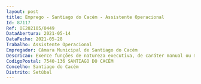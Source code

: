 ```yaml
--- 
layout: post
title: Emprego - Santiago do Cacém - Assistente Operacional
Id: 87117
Ref: OE202105/0449
DataAbertura: 2021-05-14
DataFecho: 2021-05-28
Trabalho: Assistente Operacional
Empregador: Câmara Municipal de Santiago do Cacém
Descricao: Exerce funções de natureza executiva, de caráter manual ou mecânico, enquadradas em diretivas definidas, na área de atuação da respetiva unidade orgânica, executando tarefas de apoio elementares, indispensáveis ao funcionamento dos órgãos e serviços, podendo comportar esforço físico, nomeadamente execução e manutenção de redes de água ou esgotos.
CodigoPostal: 7540-136 SANTIAGO DO CACÉM
Concelho: Santiago do Cacém
Distrito: Setúbal
--- 
```

